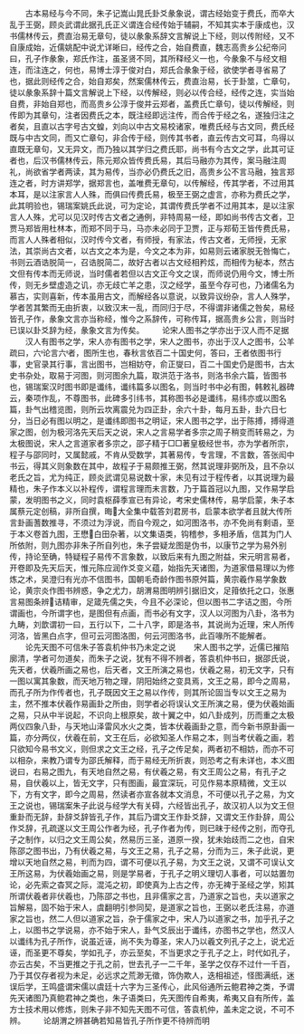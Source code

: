<!-- { "loadSidebar": true } -->
　　古本易经与今不同，朱子记嵩山晁氏卦爻彖象说，谓古经始变于费氏，而卒大乱于王弼，顾炎武谓此据孔氏正义谓连合经传始于辅嗣，不知其实本于康成也，汉书儒林传云，费直治易无章句，徒以彖象系辞文言解说上下经，则以传附经，又不自康成始，近儒姚配中说尤详晰曰，经传之合，始自费直，魏志高贵乡公纪帝问曰，孔子作彖象，郑氏作注，虽圣贤不同，其所释经义一也，今彖象不与经文相连，而注连之，何也，易博士淳于俊对白，郑氏合彖象于经，欲使学者寻省易了也，据此则经传之合，始自郑矣，然案儒林传云，费直治易，长于卦筮，亡章句，徒以彖象系辞十篇文言解说上下经，以传解经，则必以传合经，经传之连，实当始自费，非始自郑也，而高贵乡公淳于俊并云郑者，盖费氏亡章句，徒以传解经，则传即为其章句，注者因费氏之本，既注经即远注传，而合传于经之名，遂独归注之者矣，且直以古字号古文蝗，刘向以中古文易校诸家，唯费氏经与古文同，费氏经既与中古文同，而又亡章句，非合传于经，则传其书者，直云传古文可耳，鸟得以直既无章句，又无异文，而乃独以其学归之费氏耶，尚书有今古文之学，此其可证者也，后汉书儒林传云，陈元郑众皆传费氏易，其后马融亦为其传，案马融注周礼，尚欲省学者两读，其为易传，当亦必仍费氏之旧，高贵乡公不言马融，独言郑连之者，时方讲郑学，据郑言也，盖唯费无章句，以传解经，传其学者，不过用其本耳，是以注家言人人殊，而俱曰传费氏易，极至王弼之虚言，亦称为费氏之学，此其明验也，锡瑞案姚氏此说，可为定论，其谓传费氏学者不过用其本，是以注家言人人殊，尤可以见汉时传古文者之通例，非特周易一经，即如尚书传古文者，卫贾马郑皆用杜林本，而郑不同于马，马亦未必同于卫贾，正与郑荀王皆传费氏易，而言人人殊者相似，汉时传今文者，有师授，有家法，传古文者，无师授，无家法，其崇尚古文者，以古文之本为是，今文之本为非，如易则云诸家脱无咎悔亡，书则云酒诰脱简一，召诰脱简二，故好古者以古文经相矜炫，而相传为秘本，然古文但有传本而无师说，当时儒者若但以古文正今文之误，而师说仍用今文，博士所传，则无乡壁虚造之讥，亦无歧亡羊之患，汉之经学，虽至今存可也，乃诸儒名为慕古，实则喜新，传本虽用古文，而解经各以意说，以致异议纷杂，言人人殊学，学者苦其繁而无由折衷，以致汉末一乱，而同归于尽，不得谓非诸儒之咎矣，易经皆孔子作，彖象文言亦当称经，惟今之系辞传，可称传耳，据高贵乡公言，则当时已误以卦爻辞为经，彖象文言为传矣。
　　论宋人图书之学亦出于汉人而不足据
　　汉人有图书之学，宋人亦有图书之学，宋人之图书，亦出于汉人之图书，公羊疏曰，六论言六者，图所生也，春秋言依百二十国史何，答曰，王者依图书行事，史官录其行事，言出图书，岂相妨夺，俞正燮曰，百二十国史仍是图书，古太史书杂处，取易于河图，则河图余九篇，取洪范于洛书，则洛书余六篇，皆图书也，锡瑞案汉时图书即是谶纬，谶纬篇多以图名，则当时书中必有图，韩敕礼器碑云，秦项作乱，不尊图书，此碑多引纬书，其称图书必是谶纬，易纬亦或以图名篇，卦气出稽览图，则所云坎离震兑为四正卦，余六十卦，每月五卦，卦六日七分，当日必有图以明之，是谶纬即图书之明证，宋人图书之学，出于陈搏，搏得道家之图，创为极河洛先天后天之说，宋人之言易学者多宗之周子稍变而转易之，为太极图说，宋人之言道家者多宗之，邵子精于□□著皇极经世书，亦为学者所宗，程子与邵同时，又属懿戚，不肯从受数学，其著易传，专言理，不言数，答张闳中书云，得其义则象数在其中，故程子于易颇推王弼，然其说理非弼所及，且不杂以老氏之旨，尤为纯正，顾炎武谓见易说数十家，未见有过于程传者，以其说理为最精也，朱子作本义以补程传，谓程言理而未言数，乃于篇首冠以九图，又作易学启蒙，发明图书之义，同时袁枢薛季宣已有异论，考宋史儒林传，易学启蒙，朱子本属蔡元定创稿，非所自撰，晦大全集中载答刘君房书，启蒙本欲学者且就大传所言卦画蓍数推寻，不须过为浮说，而自今观之，如河图洛书，亦不免尚有剩语，至于本义卷首九图，王懋白田杂著，以文集语类，钩稽参，多相矛盾，信其为门人所依附，则九图亦非朱子所自列也，朱子尝疑龙图是伪书，以康节之学为易外别传，持论至确，特疑程子易传不言象数，以致后来有九图之附益，宋元明言易者，开卷即及先天后天，惟元陈应润作爻变义蕴，始指先天诸图，为道家借易理以为修炼之术，吴澄归有光亦不信图书，国朝毛奇龄作图书原舛篇，黄宗羲作易学象数论，黄宗炎作图书辨惑，争之尤力，胡渭易图明辨引据旧文，足箝依托之口，张惠言易图条辨诘精审，足箴先儒之失，今且不必深论，但以图书二字诘之图，今所谓画也，今所谓字也，是图但有点画，而书必有文字，汉人以河图为八卦，洛书为九畴，刘歆谓初一曰，五行以下，二十八字，即是洛书，其说尚为近理，宋人所传河洛，皆黑白点字，但可云河图洛图，何云河图洛书，此百喙所不能解者。
　　论先天图不可信朱子答袁机仲书乃未定之说
　　宋人图书之学，近儒已摧陷廓清，学者可勿道矣，而朱子之说，犹有不得不辨者，答袁机仲书曰，据邵氏说，先天者，伏羲所画之易也，后天者，文王所演之易也，伏羲之易，初无文字，只有一图以寓其象数，而天地万物之理，阴阳始终之变具焉，文王之易，即今之周易，而孔子所为作传者也，孔子既因文王之易以作传，则其所论固当专以文王之易为主，然不推本伏羲作易画卦之所由，则学者必将误认文王所演之易，便为伏羲始画之易，只从中半说起，不识向上根原矣，故十翼之中，如八卦成列，历而重之太极两仪四象八卦，与天地山泽雷风水火之类，皆本伏羲画卦之意，而今新书原卦画一篇，亦分两仪，伏羲在前，文王在后，必欲知圣人作易之本，则当考伏羲之画，若只欲知今易书文义，则但求之文王之经，孔子之传足矣，两者初不相妨，而亦不可以相杂，来教乃谓专为邵氏解释，而于易经无所折衷，则恐考之有未详也，本义图说曰，右易之图九，有天地自然之易，有伏羲之易，有文王周公之易，有孔子之易，自伏羲以上，皆无文字，只有图画，最宜深玩，可见作易本原精微，文王以下，方有文字，即今之周易，然读者亦宣各就本文消息，不可便以孔子之易，为文王之说也，锡瑞案朱子此说与经学大有关碍，六经皆出孔子，故汉初人以为文王但重卦而无辞，卦辞爻辞皆孔子作，其后乃谓文王作卦爻辞，又谓文王作卦辞，周公作爻辞，孔疏遂以文王周公作者为经，孔子作者为传，则已昧于经传之别，而夺孔子之制作，以归之文王周公矣，然易历三圣，道原一揆，犹未始歧而二之也，自宋陈邵之图书出，乃有伏羲之易，与文王之易，孔子之易，分而为三，朱子此说，更增以天地自然之易，判而为四，谓不可便以孔子易，为文王之说，又谓不可误认文王所这易，为伏羲始画之易，则是学易者，于孔子之明义理切人事者，可以姑置勿论，必先索之杳冥之际，混沌之初，即使真为上古之传，亦无裨于圣经之学，矧其所谓伏羲者非伏羲也，乃陈邵之书也，且非儒家之言，乃道家之旨也，夫以道家之旨解易，固不始于宋人，虞翻明引参同契，是道家之旨也，王弼以老氏注易，亦道家之旨也，然二人但以道家之旨，杂于儒家之中，宋人乃以道家之书，加乎孔子之上，以图书之学说易，亦不始于宋人，卦气爻辰出于谶纬，亦图书之学也，然汉人以谶纬为孔子所作，说虽近诬，尚不失为尊圣，宋人乃以羲文列孔子之上，说尤近诬，而圣更不尊矣，学如孔子，亦云至矣，不当更求之于孔子之上，时代如孔子，亦云古矣，不当更推之于孔之前，世去孔子一二千年，圣学之仅存不过什一千百，乃于其仅存者视为未足，必远求之荒渺无徵，饰伪欺人，迭相祖述，怪图满纸，迷误后学，王鸣盛谓宋儒以虞廷十六字为三圣传心，此风俗通所云鲍君神之类，予谓先天诸图乃真鲍君神之类也，朱子语类曰，先天图传自希夷，希夷又自有所传，盖方士技术用以修炼，则朱子非不知先天图不可信，答袁机仲，盖未定之说，不可不辨。
　　论胡渭之辨甚确若知易皆孔子所作更不待辨而明
